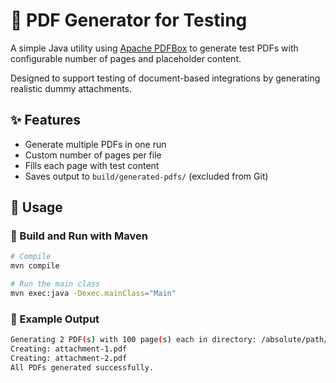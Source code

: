 # 📄 PDF Generator for Testing

A simple Java utility using [Apache PDFBox](https://pdfbox.apache.org/) to generate test PDFs with configurable number of pages and placeholder content.

Designed to support testing of document-based integrations by generating realistic dummy attachments.

## ✨ Features

- Generate multiple PDFs in one run
- Custom number of pages per file
- Fills each page with test content
- Saves output to `build/generated-pdfs/` (excluded from Git)

## 🚀 Usage

### 🔧 Build and Run with Maven

```bash
# Compile
mvn compile

# Run the main class
mvn exec:java -Dexec.mainClass="Main"
```

### 📂 Example Output
```bash
Generating 2 PDF(s) with 100 page(s) each in directory: /absolute/path/build/generated-pdfs
Creating: attachment-1.pdf
Creating: attachment-2.pdf
All PDFs generated successfully.
```